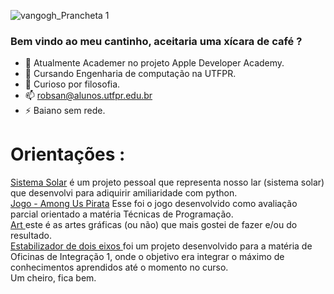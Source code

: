 
![vangogh_Prancheta 1](https://user-images.githubusercontent.com/57491372/181248052-6c9dd715-d1a8-4ee6-9a03-4aa2bd552552.jpg)

### Bem vindo ao meu cantinho, aceitaria uma xícara de café ?

- 🔭 Atualmente Academer no projeto Apple Developer Academy.
- 🌱 Cursando Engenharia de computação na UTFPR.
- 💬 Curioso por filosofia.
- 📫 robsan@alunos.utfpr.edu.br
- ⚡ Baiano sem rede.

# Orientações : 
[Sistema Solar](https://github.com/robson1622/SistemaSolar) é um projeto pessoal que representa nosso lar (sistema solar) que desenvolvi para adiquirir amiliaridade com python. <br>
[Jogo - Among Us Pirata](https://github.com/robson1622/AmongUsPirata) Esse foi o jogo desenvolvido como avaliação parcial orientado a matéria Técnicas de Programação.<br>
[Art ](https://github.com/robson1622/Art) este é as artes gráficas (ou não) que mais gostei de fazer e/ou do resultado.<br>
[Estabilizador de dois eixos ](https://github.com/ratatusznei/gimbal-EEX21) foi um projeto desenvolvido para a matéria de Oficinas de Integração 1, onde o objetivo era integrar o máximo de conhecimentos aprendidos até o momento no curso. <br>
Um cheiro, fica bem.
